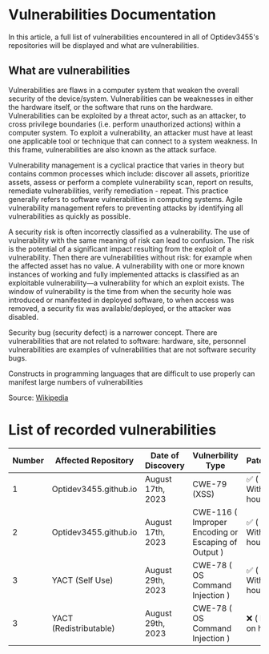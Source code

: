# Vulnerabilities Documentation

In this article, a full list of vulnerabilities encountered in all of Optidev3455's repositories will be displayed and what are vulnerabilities.

## What are vulnerabilities
Vulnerabilities are flaws in a computer system that weaken the overall security of the device/system. Vulnerabilities can be weaknesses in either the hardware itself, or the software that runs on the hardware. Vulnerabilities can be exploited by a threat actor, such as an attacker, to cross privilege boundaries (i.e. perform unauthorized actions) within a computer system. To exploit a vulnerability, an attacker must have at least one applicable tool or technique that can connect to a system weakness. In this frame, vulnerabilities are also known as the attack surface.

Vulnerability management is a cyclical practice that varies in theory but contains common processes which include: discover all assets, prioritize assets, assess or perform a complete vulnerability scan, report on results, remediate vulnerabilities, verify remediation - repeat. This practice generally refers to software vulnerabilities in computing systems. Agile vulnerability management refers to preventing attacks by identifying all vulnerabilities as quickly as possible.

A security risk is often incorrectly classified as a vulnerability. The use of vulnerability with the same meaning of risk can lead to confusion. The risk is the potential of a significant impact resulting from the exploit of a vulnerability. Then there are vulnerabilities without risk: for example when the affected asset has no value. A vulnerability with one or more known instances of working and fully implemented attacks is classified as an exploitable vulnerability—a vulnerability for which an exploit exists. The window of vulnerability is the time from when the security hole was introduced or manifested in deployed software, to when access was removed, a security fix was available/deployed, or the attacker was disabled.

Security bug (security defect) is a narrower concept. There are vulnerabilities that are not related to software: hardware, site, personnel vulnerabilities are examples of vulnerabilities that are not software security bugs.

Constructs in programming languages that are difficult to use properly can manifest large numbers of vulnerabilities


Source: [Wikipedia](https://en.wikipedia.org/wiki/Vulnerability_(computing))

# List of recorded vulnerabilities
| Number  | Affected Repository    | Date of Discovery | Vulnerbility Type                                   | Patched             |
| ------- | ---------------------- | ----------------- | --------------------------------------------------- | ------------------- |
| 1       | Optidev3455.github.io  | August 17th, 2023 | CWE-79 (XSS)                                        | ✅ ( Within 1 hour )|
| 2       | Optidev3455.github.io  | August 17th, 2023 | CWE-116 ( Improper Encoding or Escaping of Output ) | ✅ ( Within 1 hour )|
| 3       | YACT (Self Use)        | August 29th, 2023 | CWE-78 ( OS Command Injection )                     | ✅ ( Within 1 hour )|
| 3       | YACT (Redistributable) | August 29th, 2023 | CWE-78 ( OS Command Injection )                     | ❌ ( Put on halt )  |
